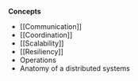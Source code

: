 
**Concepts**

- [[Communication]]
- [[Coordination]]
- [[Scalability]]
- [[Resiliency]]
- Operations
- Anatomy of a distributed systems
